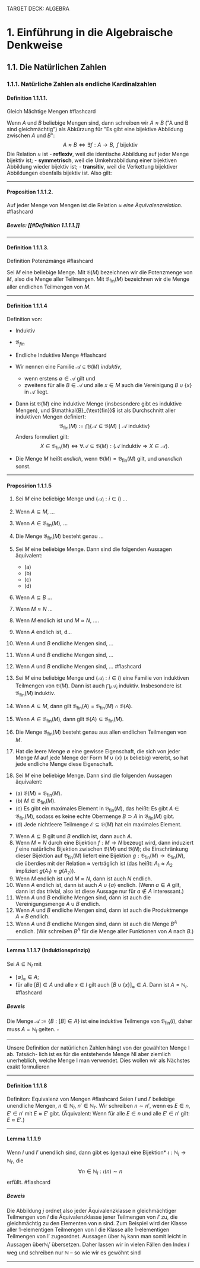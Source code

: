 
TARGET DECK: ALGEBRA
#  1. Einführung in die Algebraische Denkweise
## 1.1. Die Natürlichen Zahlen
### 1.1.1. Natürliche Zahlen als endliche Kardinalzahlen

#### Definition 1.1.1.1.
Gleich Mächtige Mengen #flashcard 

Wenn $A$ und $B$ beliebige Mengen sind, dann schreiben wir $A \approx B$ 
("A und B sind gleichmächtig") als Abkürzung für "Es gibt eine bijektive Abbildung 
zwischen $A$ und $B$": $$ A \approx B \iff \exists f: A \to B, \text{ } f \text{ bijektiv} $$ Die Relation $\approx$ ist - **reflexiv**, weil die identische Abbildung auf jeder Menge bijektiv ist; - **symmetrisch**, weil die Umkehrabbildung einer bijektiven Abbildung wieder bijektiv ist; - **transitiv**, weil die Verkettung bijektiver Abbildungen ebenfalls bijektiv ist. Also gilt:
<!--ID: 1741455620743-->

---
#### Proposition 1.1.1.2.
Auf jeder Menge von Mengen ist die Relation $\approx$ *eine Äquivalenzrelation*. #flashcard 

##### Beweis: [[#Definition 1.1.1.1.]]
<!--ID: 1741455695414-->

---

#### Definition 1.1.1.3.
Definition Potenzmänge #flashcard 

Sei $M$ eine beliebige Menge. Mit $\mathfrak{B}(M)$ bezeichnen wir die Potenzmenge von $M$, also die Menge aller Teilmengen. Mit $\mathfrak{B}_{\text{fin}}(M)$ bezeichnen wir die Menge aller endlichen Teilmengen von $M$. 
<!--ID: 1741457772904-->

---

#### Definition 1.1.1.4
Definition von: 
- Induktiv
- $\mathfrak{B}_{fin}$
- Endliche Induktive Menge #flashcard 

- Wir nennen eine Familie $\mathscr{A} \subseteq \mathfrak{B}(M)$ *induktiv*, 
	- wenn erstens $\emptyset \in \mathscr{A}$ gilt und 
	- zweitens für alle $B \in \mathscr{A}$ und alle $x \in M$ auch die Vereinigung $B \cup \{x\}$ in $\mathscr{A}$ liegt.
- Dann ist $\mathfrak{B}(M)$ eine induktive Menge (insbesondere gibt es induktive Mengen), und $\mathkal{B}_{\text{fin}}$ ist als Durchschnitt aller induktiven Mengen definiert: $$ \mathfrak{B}_{\text{fin}}(M) := \bigcap \{ \mathscr{A} \subseteq \mathfrak{B}(M) \mid \mathscr{A} \text{ induktiv} \} $$ Anders formuliert gilt: $$ X \in \mathfrak{B}_{\text{fin}}(M) \iff \forall \mathscr{A} \subseteq \mathfrak{B}(M) : (\mathscr{A} \text{ induktiv} \Rightarrow X \in \mathscr{A}). $$
- Die Menge $M$ heißt *endlich*, wenn $\mathfrak{B}(M) = \mathfrak{B}_{\text{fin}}(M)$ gilt, und *unendlich* sonst. 
<!--ID: 1741458477730-->

---

#### Proposirion 1.1.1.5

1. Sei $M$ eine beliebige Menge und $(\mathscr{A}_i : i \in I)$ $\dots$
2. Wenn $A \subseteq M$, $\dots$
3. Wenn $A \in \mathfrak{B}_{\text{fin}}(M)$, $\dots$
4. Die Menge $\mathfrak{B}_{\text{fin}}(M)$ besteht genau $\dots$
5. Sei $M$ eine beliebige Menge. Dann sind die folgenden Aussagen äquivalent:
   - (a) 
   - (b) 
   - (c) 
   - (d) 
6. Wenn $A \subseteq B$ $\dots$
7. Wenn $M \approx N$ $\dots$
8. Wenn $M$ endlich ist und $M \approx N$, $\dots$.
9. Wenn $A$ endlich ist, d$\dots$
10. Wenn $A$ und $B$ endliche Mengen sind, $\dots$
11. Wenn $A$ und $B$ endliche Mengen sind, $\dots$
12. Wenn $A$ und $B$ endliche Mengen sind, $\dots$ #flashcard 

13. Sei $M$ eine beliebige Menge und $(\mathscr{A}_i : i \in I)$ eine Familie von induktiven Teilmengen von $\mathfrak{B}(M)$. Dann ist auch $\bigcap_i \mathscr{A}_i$ induktiv. Insbesondere ist $\mathfrak{B}_{\text{fin}}(M)$ induktiv.
14. Wenn $A \subseteq M$, dann gilt $\mathfrak{B}_{\text{fin}}(A) = \mathfrak{B}_{\text{fin}}(M) \cap \mathfrak{B}(A)$.
15. Wenn $A \in \mathfrak{B}_{\text{fin}}(M)$, dann gilt $\mathfrak{B}(A) \subseteq \mathfrak{B}_{\text{fin}}(M)$.
16. Die Menge $\mathfrak{B}_{\text{fin}}(M)$ besteht genau aus allen endlichen Teilmengen von $M$.
17. Hat die leere Menge $\emptyset$ eine gewisse Eigenschaft, die sich von jeder Menge $M$ auf jede Menge der Form $M \cup \{x\}$ ($x$ beliebig) vererbt, so hat jede endliche Menge diese Eigenschaft.
18. Sei $M$ eine beliebige Menge. Dann sind die folgenden Aussagen äquivalent:
   - (a) $\mathfrak{B}(M) = \mathfrak{B}_{\text{fin}}(M)$.
   - (b) $M \in \mathfrak{B}_{\text{fin}}(M)$.
   - (c) Es gibt ein maximales Element in $\mathfrak{B}_{\text{fin}}(M)$, das heißt: Es gibt $A \in \mathfrak{B}_{\text{fin}}(M)$, sodass es keine echte Obermenge $B \supset A$ in $\mathfrak{B}_{\text{fin}}(M)$ gibt.
   - (d) Jede nichtleere Teilmenge $\mathcal{E} \subseteq \mathfrak{B}(M)$ hat ein maximales Element.
7. Wenn $A \subseteq B$ gilt und $B$ endlich ist, dann auch $A$.
8. Wenn $M \approx N$ durch eine Bijektion $f: M \to N$ bezeugt wird, dann induziert $f$ eine natürliche Bijektion zwischen $\mathfrak{B}(M)$ und $\mathfrak{B}(N)$; die Einschränkung dieser Bijektion auf $\mathfrak{B}_{\text{fin}}(M)$ liefert eine Bijektion $g: \mathfrak{B}_{\text{fin}}(M) \to \mathfrak{B}_{\text{fin}}(N)$, die überdies mit der Relation $\approx$ verträglich ist (das heißt: $A_1 \approx A_2$ impliziert $g(A_1) \approx g(A_2)$).
9. Wenn $M$ endlich ist und $M \approx N$, dann ist auch $N$ endlich.
10. Wenn $A$ endlich ist, dann ist auch $A \cup \{a\}$ endlich. (Wenn $a \in A$ gilt, dann ist das trivial, also ist diese Aussage nur für $a \notin A$ interessant.)
11. Wenn $A$ und $B$ endliche Mengen sind, dann ist auch die Vereinigungsmenge $A \cup B$ endlich.
12. Wenn $A$ und $B$ endliche Mengen sind, dann ist auch die Produktmenge $A \times B$ endlich.
13. Wenn $A$ und $B$ endliche Mengen sind, dann ist auch die Menge $B^A$ endlich. (Wir schreiben $B^A$ für die Menge aller Funktionen von $A$ nach $B$.)
<!--ID: 1741459340008-->

---

#### Lemma 1.1.1.7 (Induktionsprinzip)
Sei $A \subseteq \mathbb{N}_I$ mit 
- $[\emptyset]_{\approx} \in A$; 
- für alle $[B] \in A$ und alle $x \in I$ gilt auch $[B \cup \{x\}]_{\approx} \in A$. 
Dann ist $A = \mathbb{N}_I$. #flashcard 

##### Beweis
Die Menge $\mathcal{A} := \{ B : [B] \in A \}$ ist eine induktive Teilmenge von $\mathfrak{B}_{\text{fin}}(I)$, daher muss $A = \mathbb{N}_I$ gelten. $\square$
<!--ID: 1741503150872-->

---

Unsere Definition der natürlichen Zahlen hängt von der gewählten Menge I ab. Tatsäch-
lich ist es für die entstehende Menge NI aber ziemlich unerheblich, welche Menge I man
verwendet. Dies wollen wir als Nächstes exakt formulieren

---

#### Definition 1.1.1.8
Definiton: Equivalenz von Mengen #flashcard 
Seien $I$ und $I'$ beliebige unendliche Mengen, $n \in \mathbb{N}_I$, $n' \in \mathbb{N}_{I'}$. Wir schreiben $n \sim n'$, wenn es $E \in n$, $E' \in n'$ mit $E \approx E'$ gibt. (Äquivalent: Wenn für alle $E \in n$ und alle $E' \in n'$ gilt: $E \approx E'$.) 
<!--ID: 1741503590347-->


---

#### Lemma 1.1.1.9 
Wenn $I$ und $I'$ unendlich sind, dann gibt es (genau) eine Bijektion* $\iota: \mathbb{N}_I \to \mathbb{N}_{I'}$, die
$$ \forall n \in \mathbb{N}_I : \iota(n) \sim n $$ erfüllt. #flashcard 

##### Beweis 
Die Abbildung $j$ ordnet also jeder Äquivalenzklasse n gleichmächtiger Teilmengen von $I$
die Äquivalenzklasse jener Teilmengen von $I′$ zu, die gleichmächtig zu den Elementen
von n sind. Zum Beispiel wird der Klasse aller 1-elementigen Teilmengen von I die
Klasse alle 1-elementigen Teilmengen von I′ zugeordnet. Aussagen über $\mathbb{N}_I$ kann man
somit leicht in Aussagen über$\mathbb{N}_I′$ übersetzen. Daher lassen wir in vielen Fällen den
Index $I$ weg und schreiben nur $\mathbb{N}$ – so wie wir es gewöhnt sind
<!--ID: 1741503847223-->

---
